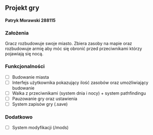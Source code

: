 ## Projekt gry

#### Patryk Morawski 288115

### Założenia

Gracz rozbudowuje swoje miasto. Zbiera zasoby na mapie oraz rozbudowuje armię aby móc się obronić przed przeciwnikami którzy pojawiają się nocą.

### Funkcjonalności

- [ ] Budowanie miasta
- [ ] Interfejs użytkownika pokazujący ilość zasobów oraz umożliwiający budowanie
- [ ] Walka z przeciwnikami (system dnia i nocy) + system pathfindingu
- [ ] Pauzowanie gry oraz ustawienia
- [ ] System zapisów gry (.save)

### Dodatkowo

- [ ] System modyfikacji (/mods)